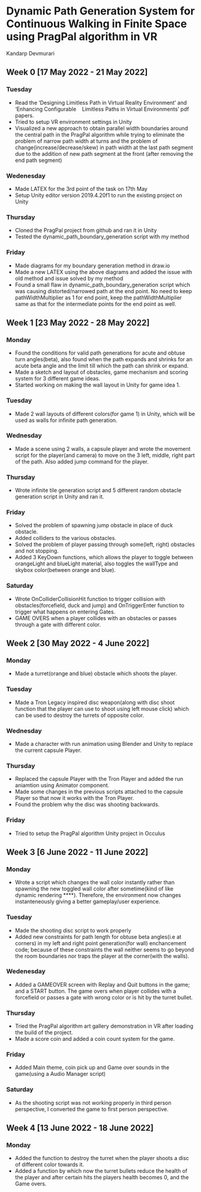 # Dynamic Path Generation System for Continuous Walking in Finite Space using PragPal algorithm in VR
Kandarp Devmurari

## Week 0 [17 May 2022 - 21 May 2022]
### Tuesday
- Read the ‘Designing Limitless Path in Virtual Reality Environment’ and ‘Enhancing Configurable    Limitless Paths in Virtual Environments’ pdf papers. 
- Tried to setup VR environment settings in Unity
- Visualized a new approach to obtain parallel width boundaries around the central path in the PragPal algorithm while trying to eliminate the problem of narrow path width at turns and the problem of change(increase/decrease/skew) in path width at the last path segment due to the addition of new path segment at the front (after removing the end path segment)

### Wedenesday
- Made LATEX for the 3rd point of the task on 17th May
- Setup Unity editor version 2019.4.20f1 to run the existing project on Unity

### Thursday
- Cloned the PragPal project from github and ran it in Unity
- Tested the dynamic_path_boundary_generation script with my method

### Friday
- Made diagrams for my boundary generation method in draw.io
- Made a new LATEX using the above diagrams and added the issue with old method and issue solved by my method
- Found a small flaw in dynamic_path_boundary_generation script which was causing distorted/narrowed path at the end point. No need to keep pathWidthMultiplier as 1 for end point, keep the pathWidthMultiplier same as that for the intermediate points for the end point as well.


## Week 1 [23 May 2022 - 28 May 2022]
### Monday
- Found the conditions for valid path generations for acute and obtuse turn angles(beta), also found when the path expands and shrinks for an acute beta angle and the limit till which the path can shrink or expand.
- Made a sketch and layout of obstacles, game mechanism and scoring system for 3 different game ideas.
- Started working on making the wall layout in Unity for game idea 1.

### Tuesday
- Made 2 wall layouts of different colors(for game 1) in Unity, which will be used as walls for infinite path generation.

### Wednesday
- Made a scene using 2 walls, a capsule player and wrote the movement script for the player(and camera) to move on the 3 left, middle, right part of the path. Also added jump command for the player.   

### Thursday
- Wrote infinite tile generation script and 5 different random obstacle generation script in Unity and ran it.

### Friday
- Solved the problem of spawning jump obstacle in place of duck obstacle.
- Added colliders to the various obstacles.
- Solved the problem of player passing through some(left, right) obstacles and not stopping.
- Added 3 KeyDown functions, which allows the player to toggle between orangeLight and blueLight material, also toggles the wallType and skybox color(between orange and blue).

### Saturday
- Wrote OnColliderCollisionHit function to trigger collision with obstacles(forcefield, duck and jump) and OnTriggerEnter function to trigger what happens on entering Gates.
- GAME OVERS when a player collides with an obstacles or passes through a gate with different color.


## Week 2 [30 May 2022 - 4 June 2022]
### Monday 
- Made a turret(orange and blue) obstacle which shoots the player.

### Tuesday
- Made a Tron Legacy inspired disc weapon(along with disc shoot function that the player can use to shoot using left mouse click) which can be used to destroy the turrets of opposite color.

### Wednesday
- Made a character with run animation using Blender and Unity to replace the current capsule Player.

### Thursday
- Replaced the capsule Player with the Tron Player and added the run aniamtion using Animator component.
- Made some changes in the previous scripts attached to the capsule Player so that now it works with the Tron Player.
- Found the problem why the disc was shooting backwards.

### Friday
- Tried to setup the PragPal algorithm Unity project in Occulus


## Week 3 [6 June 2022 - 11 June 2022]
### Monday
- Wrote a script which changes the wall color instantly rather than spawning the new toggled wall color after sometime(kind of like dynamic rendering ****). Therefore, the environment now changes instanteneously giving a better gameplay/user experience.

### Tuesday
- Made the shooting disc script to work properly
- Added new constraints for path length for obtuse beta angles(i.e at corners) in my left and right point generation(for wall) enchancement code; because of these constraints the wall neither seems to go beyond the room boundaries nor traps the player at the corner(with the walls). 

### Wedenesday
- Added a GAMEOVER screen with Replay and Quit buttons in the game; and a START button. The game overs when player collides with a forcefield or passes a gate with wrong color or is hit by the turret bullet.

### Thursday
- Tried the PragPal algorithm art gallery demonstration in VR after loading the build of the project.
- Made a score coin and added a coin count system for the game.

### Friday
- Added Main theme, coin pick up and Game over sounds in the game(using a Audio Manager script) 

### Saturday
- As the shooting script was not working properly in third person perspective, I converted the game to first person perspective.


## Week 4 [13 June 2022 - 18 June 2022]
### Monday
- Added the function to destroy the turret when the player shoots a disc of different color towards it.
- Added a function by which now the turret bullets reduce the health of the player and after certain hits the players health becomes 0, and the Game overs.
